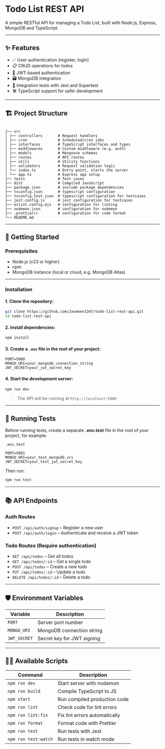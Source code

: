 # Todo List REST API

A simple RESTful API for managing a Todo List, built with Node.js, Express, MongoDB and TypeScript.

---

## ✨ Features

- ✅ User authentication (register, login)
- 📋 CRUD operations for todos
- 🔐 JWT-based authentication
- 🗃️ MongoDB integration
- 🧪 integration tests with Jest and Supertest
- 🛠️ TypeScript support for safer development

---

## 🏗️ Project Structure

```

├── src
│ ├── controllers       # Request handlers
│ ├── cron              # Scheduled/cron jobs
│ ├── interfaces        # TypeScript interfaces and types
│ ├── middlewares       # Custom middleware (e.g. auth)
│ ├── models            # Mongoose schemas
│ ├── routes            # API routes
│ ├── utils             # Utility functions
│ ├── validators        # Request validation logic
│ └── index.ts          # Entry point, starts the server
│ └── app.ts            # Express app setup
├── tests               # Test cases
├── dist                # Compiled JavaScript
├── package.json        # include package dependencies
├── tsconfig.json       # typescript configuration
├── tsconfig.test.json  # typescript configuration for testcases
├── jest.config.js      # jest configuration for testcases
├── eslint.config.mjs   # configuration for linting
├── nodemon.json        # configuration for nodemon
├── .prettierrc         # configuration for code format
└── README.md

```

---

## 🚀 Getting Started

### Prerequisites

- Node.js (v23 or higher)
- npm
- MongoDB instance (local or cloud, e.g. MongoDB Atlas)

---

### Installation

#### 1. Clone the repository:

```bash
git clone https://github.com/Jasmeen1347/todo-list-rest-api.git
cd todo-list-rest-api
```

#### 2. Install dependencies:

```bash
npm install
```

#### 3. Create a `.env` file in the root of your project:

```env
PORT=5000
MONGO_URI=your_mongodb_connection_string
JWT_SECRET=your_jwt_secret_key
```

#### 4. Start the development server:

```bash
npm run dev
```

> The API will be running at `http://localhost:5000`

---

## 🧪 Running Tests

Before running tests, create a separate **.env.test** file in the root of your project, for example:

```
.env.test
```

```env
PORT=5001
MONGO_URI=your_test_mongodb_uri
JWT_SECRET=your_test_jwt_secret_key
```

Then run:

```bash
npm run test
```

---

## 📚 API Endpoints

### Auth Routes

- `POST /api/auth/signup` – Register a new user
- `POST /api/auth/login` – Authenticate and receive a JWT token

### Todo Routes (Require authentication)

- `GET /api/todos` – Get all todos
- `GET /api/todos/:id` – Get a single todo
- `POST /api/todos` – Create a new todo
- `PUT /api/todos/:id` – Update a todo
- `DELETE /api/todos/:id` – Delete a todo

---

## 🛡️ Environment Variables

| Variable     | Description                |
| ------------ | -------------------------- |
| `PORT`       | Server port number         |
| `MONGO_URI`  | MongoDB connection string  |
| `JWT_SECRET` | Secret key for JWT signing |

---

## 🧑‍💻 Available Scripts

| Command              | Description                   |
| -------------------- | ----------------------------- |
| `npm run dev`        | Start server with nodemon     |
| `npm run build`      | Compile TypeScript to JS      |
| `npm start`          | Run compiled production code  |
| `npm run lint`       | Check code for lint errors    |
| `npm run lint:fix`   | Fix lint errors automatically |
| `npm run format`     | Format code with Prettier     |
| `npm run test`       | Run tests with Jest           |
| `npm run test:watch` | Run tests in watch mode       |
